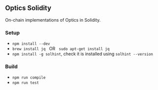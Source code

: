## Optics Solidity

On-chain implementations of Optics in Solidity.

### Setup

- `npm install --dev`
- `brew install jq` &nbsp; OR &nbsp; `sudo apt-get install jq`
- `npm install -g solhint`, check it is installed using `solhint --version`

### Build

- `npm run compile`
- `npm run test`
